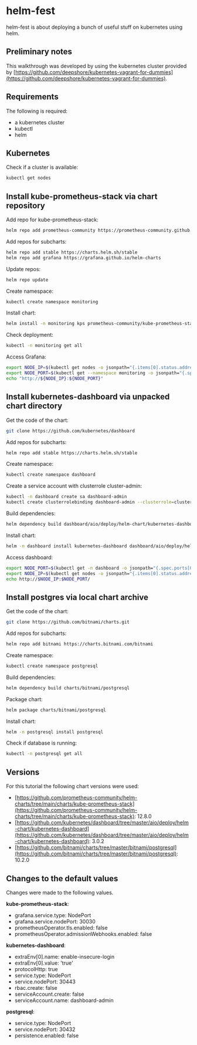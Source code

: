 # helm-fest

helm-fest is about deploying a bunch of useful stuff on kubernetes using helm.

## Preliminary notes

This walkthrough was developed by using the kubernetes cluster provided by [https://github.com/deepshore/kubernetes-vagrant-for-dummies](https://github.com/deepshore/kubernetes-vagrant-for-dummies).

## Requirements

The following is required:
- a kubernetes cluster
- kubectl
- helm

## Kubernetes

Check if a cluster is available:

```bash
kubectl get nodes
```

## Install kube-prometheus-stack via chart repository

Add repo for kube-prometheus-stack:

```bash
helm repo add prometheus-community https://prometheus-community.github.io/helm-charts
```

Add repos for subcharts:

```bash
helm repo add stable https://charts.helm.sh/stable
helm repo add grafana https://grafana.github.io/helm-charts
```

Update repos:

```bash
helm repo update
```

Create namespace:

```bash
kubectl create namespace monitoring
```

Install chart:

```bash
helm install -n monitoring kps prometheus-community/kube-prometheus-stack -f values/values-monitoring.yaml
```

Check deployment:

```bash
kubectl -n monitoring get all
```

Access Grafana:

```bash
export NODE_IP=$(kubectl get nodes -o jsonpath="{.items[0].status.addresses[0].address}")
export NODE_PORT=$(kubectl get --namespace monitoring -o jsonpath="{.spec.ports[0].nodePort}" services kps-grafana)
echo "http://${NODE_IP}:${NODE_PORT}"
```

## Install kubernetes-dashboard via unpacked chart directory

Get the code of the chart:

```bash
git clone https://github.com/kubernetes/dashboard
```
Add repos for subcharts:

```bash
helm repo add stable https://charts.helm.sh/stable
```

Create namespace:

```bash
kubectl create namespace dashboard
```

Create a service account with clusterrole cluster-admin:

```bash
kubectl -n dashboard create sa dashboard-admin
kubectl create clusterrolebinding dashboard-admin --clusterrole=cluster-admin --serviceaccount=dashboard:dashboard-admin
```

Build dependencies:

```bash
helm dependency build dashboard/aio/deploy/helm-chart/kubernetes-dashboard/
```

Install chart:

```bash
helm -n dashboard install kubernetes-dashboard dashboard/aio/deploy/helm-chart/kubernetes-dashboard/ -f values/values-dashboard.yaml
```

Access dashboard:

```bash
export NODE_PORT=$(kubectl get -n dashboard -o jsonpath="{.spec.ports[0].nodePort}" services kubernetes-dashboard)
export NODE_IP=$(kubectl get nodes -o jsonpath="{.items[0].status.addresses[0].address}")
echo http://$NODE_IP:$NODE_PORT/
```

## Install postgres via local chart archive

Get the code of the chart:

```bash
git clone https://github.com/bitnami/charts.git
```

Add repos for subcharts:

```bash
helm repo add bitnami https://charts.bitnami.com/bitnami
```

Create namespace:

```bash
kubectl create namespace postgresql
```

Build dependencies:

```bash
helm dependency build charts/bitnami/postgresql
```

Package chart:

```bash
helm package charts/bitnami/postgresql
```

Install chart:

```bash
helm -n postgresql install postgresql 
```

Check if database is running:

```bash
kubectl -n postgresql get all
```

## Versions

For this tutorial the following chart versions were used:
- [https://github.com/prometheus-community/helm-charts/tree/main/charts/kube-prometheus-stack](https://github.com/prometheus-community/helm-charts/tree/main/charts/kube-prometheus-stack): 12.8.0
- [https://github.com/kubernetes/dashboard/tree/master/aio/deploy/helm-chart/kubernetes-dashboard](https://github.com/kubernetes/dashboard/tree/master/aio/deploy/helm-chart/kubernetes-dashboard): 3.0.2
- [https://github.com/bitnami/charts/tree/master/bitnami/postgresql](https://github.com/bitnami/charts/tree/master/bitnami/postgresql): 10.2.0

## Changes to the default values

Changes were made to the following values.

**kube-prometheus-stack**:
- grafana.service.type: NodePort
- grafana.service.nodePort: 30030
- prometheusOperator.tls.enabled: false
- prometheusOperator.admissionWebhooks.enabled: false

**kubernetes-dashboard**:
- extraEnv[0].name: enable-insecure-login
- extraEnv[0].value: 'true'
- protocolHttp: true
- service.type: NodePort
- service.nodePort: 30443
- rbac.create: false
- serviceAccount.create: false
- serviceAccount.name: dashboard-admin

**postgresql**:
- service.type: NodePort
- service.nodePort: 30432
- persistence.enabled: false
